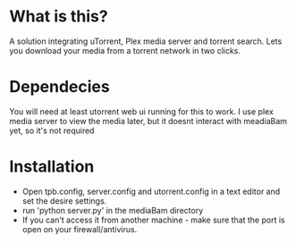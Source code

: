 What is this?
===================

A solution integrating uTorrent, Plex media server and torrent search. Lets you download your media from a torrent network in two clicks.

Dependecies
===================
You will need at least utorrent web ui running for this to work. I use plex media server to view the media later, but it doesnt interact with meadiaBam yet, so it's not required

Installation
===================
- Open tpb.config, server.config and utorrent.config in a text editor and set the desire settings.
- run 'python server.py' in the mediaBam directory
- If you can't access it from another machine - make sure that the port is open on your firewall/antivirus.

